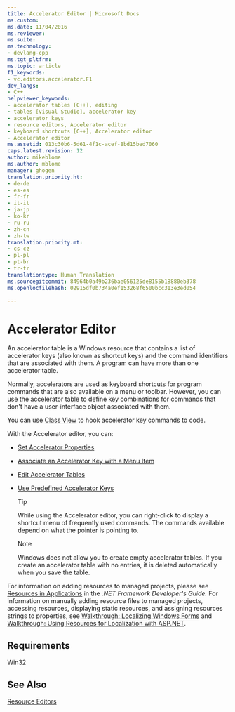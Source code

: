 ```yaml
---
title: Accelerator Editor | Microsoft Docs
ms.custom: 
ms.date: 11/04/2016
ms.reviewer: 
ms.suite: 
ms.technology:
- devlang-cpp
ms.tgt_pltfrm: 
ms.topic: article
f1_keywords:
- vc.editors.accelerator.F1
dev_langs:
- C++
helpviewer_keywords:
- accelerator tables [C++], editing
- tables [Visual Studio], accelerator key
- accelerator keys
- resource editors, Accelerator editor
- keyboard shortcuts [C++], Accelerator editor
- Accelerator editor
ms.assetid: 013c30b6-5d61-4f1c-acef-8bd15bed7060
caps.latest.revision: 12
author: mikeblome
ms.author: mblome
manager: ghogen
translation.priority.ht:
- de-de
- es-es
- fr-fr
- it-it
- ja-jp
- ko-kr
- ru-ru
- zh-cn
- zh-tw
translation.priority.mt:
- cs-cz
- pl-pl
- pt-br
- tr-tr
translationtype: Human Translation
ms.sourcegitcommit: 84964b0a49b236bae056125de8155b18880eb378
ms.openlocfilehash: 02915df0b734a0ef153268f6500bcc313e3ed054

---
```

# Accelerator Editor
An accelerator table is a Windows resource that contains a list of accelerator keys (also known as shortcut keys) and the command identifiers that are associated with them. A program can have more than one accelerator table.  
  
 Normally, accelerators are used as keyboard shortcuts for program commands that are also available on a menu or toolbar. However, you can use the accelerator table to define key combinations for commands that don't have a user-interface object associated with them.  
  
 You can use [Class View](http://msdn.microsoft.com/en-us/8d7430a9-3e33-454c-a9e1-a85e3d2db925) to hook accelerator key commands to code.  
  
 With the Accelerator editor, you can:  
  
-   [Set Accelerator Properties](../windows/setting-accelerator-properties.md)  
  
-   [Associate an Accelerator Key with a Menu Item](../windows/associating-an-accelerator-key-with-a-menu-item.md)  
  
-   [Edit Accelerator Tables](../windows/editing-accelerator-tables.md)  
  
-   [Use Predefined Accelerator Keys](../windows/predefined-accelerator-keys.md)  
  
    > [!TIP]
    >  While using the Accelerator editor, you can right-click to display a shortcut menu of frequently used commands. The commands available depend on what the pointer is pointing to.  
  
    > [!NOTE]
    >  Windows does not allow you to create empty accelerator tables. If you create an accelerator table with no entries, it is deleted automatically when you save the table.  
  
 For information on adding resources to managed projects, please see [Resources in Applications](http://msdn.microsoft.com/Library/8ad495d4-2941-40cf-bf64-e82e85825890) in the *.NET Framework Developer's Guide.* For information on manually adding resource files to managed projects, accessing resources, displaying static resources, and assigning resources strings to properties, see [Walkthrough: Localizing Windows Forms](http://msdn.microsoft.com/en-us/9a96220d-a19b-4de0-9f48-01e5d82679e5) and [Walkthrough: Using Resources for Localization with ASP.NET](http://msdn.microsoft.com/Library/bb4e5b44-e2b0-48ab-bbe9-609fb33900b6).  
  
## Requirements  
 Win32  
  
## See Also  
 [Resource Editors](../mfc/resource-editors.md)




<!--HONumber=Jan17_HO1-->


